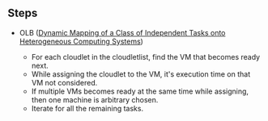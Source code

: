 
## Steps

* OLB ([Dynamic Mapping of a Class of Independent Tasks onto Heterogeneous Computing Systems](https://d1wqtxts1xzle7.cloudfront.net/46749291/Dynamic_Matching_and_Scheduling_of_a_Cla20160623-32119-ghlt76.pdf?1466746234=&response-content-disposition=inline%3B+filename%3DDynamic_matching_and_scheduling_of_a_cla.pdf&Expires=1617551610&Signature=aALwJuvfEXHuMQVyKdkFan5bGBEDXxqAt15OcB0xLU2Ccdm2duvJdf0iyUke~fWPzMKiaeGTm-fpP6DlJP-VhtzI805QV1WCJkC34xjVwu3eI6V3gMsIX0yKSRR47DbIhG3iRl4jplKjY0j7MYQ2WnEYHJAhBLCjcpfUS1rLu~gV2BamPCGOqeu4aBOSIE~X6FKSfsNfh~QH~8AHO-ZBI9FC6np7N7qs3uQbbAaVbcNl3224w4aV-awYawJhEwKK7jZKGJXn4PtxpV2R2P3-hvwnyeRk9Ppz1EYIburGw7jMRb7GcCchASga8mruHuXhmQHNRMc-ZXUl3qIscqP9XQ__&Key-Pair-Id=APKAJLOHF5GGSLRBV4ZA))

  * For each cloudlet in the cloudletlist, find the VM that becomes ready next.
  * While assigning the cloudlet to the VM, it's execution time on that VM not considered.
  * If multiple VMs becomes ready at the same time while assigning, then one machine is arbitrary chosen.
  * Iterate for all the remaining tasks.

